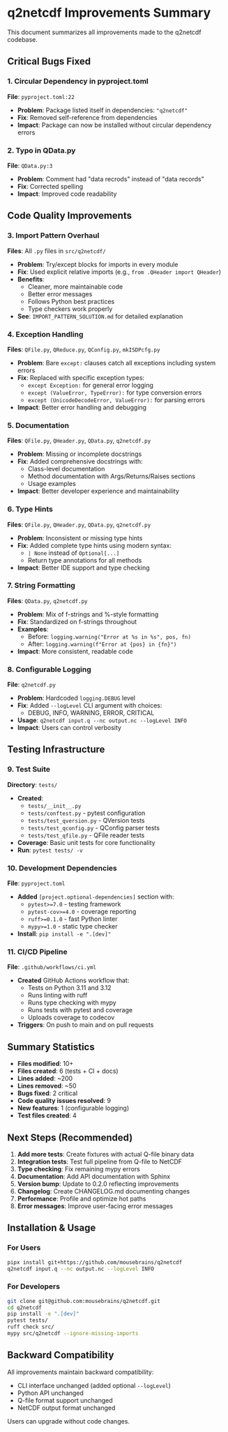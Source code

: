 # q2netcdf Improvements Summary

This document summarizes all improvements made to the q2netcdf codebase.

## Critical Bugs Fixed

### 1. Circular Dependency in pyproject.toml
**File**: `pyproject.toml:22`
- **Problem**: Package listed itself in dependencies: `"q2netcdf"`
- **Fix**: Removed self-reference from dependencies
- **Impact**: Package can now be installed without circular dependency errors

### 2. Typo in QData.py
**File**: `QData.py:3`
- **Problem**: Comment had "data recrods" instead of "data records"
- **Fix**: Corrected spelling
- **Impact**: Improved code readability

## Code Quality Improvements

### 3. Import Pattern Overhaul
**Files**: All `.py` files in `src/q2netcdf/`
- **Problem**: Try/except blocks for imports in every module
- **Fix**: Used explicit relative imports (e.g., `from .QHeader import QHeader`)
- **Benefits**:
  - Cleaner, more maintainable code
  - Better error messages
  - Follows Python best practices
  - Type checkers work properly
- **See**: `IMPORT_PATTERN_SOLUTION.md` for detailed explanation

### 4. Exception Handling
**Files**: `QFile.py`, `QReduce.py`, `QConfig.py`, `mkISDPcfg.py`
- **Problem**: Bare `except:` clauses catch all exceptions including system errors
- **Fix**: Replaced with specific exception types:
  - `except Exception:` for general error logging
  - `except (ValueError, TypeError):` for type conversion errors
  - `except (UnicodeDecodeError, ValueError):` for parsing errors
- **Impact**: Better error handling and debugging

### 5. Documentation
**Files**: `QFile.py`, `QHeader.py`, `QData.py`, `q2netcdf.py`
- **Problem**: Missing or incomplete docstrings
- **Fix**: Added comprehensive docstrings with:
  - Class-level documentation
  - Method documentation with Args/Returns/Raises sections
  - Usage examples
- **Impact**: Better developer experience and maintainability

### 6. Type Hints
**Files**: `QFile.py`, `QHeader.py`, `QData.py`, `q2netcdf.py`
- **Problem**: Inconsistent or missing type hints
- **Fix**: Added complete type hints using modern syntax:
  - `| None` instead of `Optional[...]`
  - Return type annotations for all methods
- **Impact**: Better IDE support and type checking

### 7. String Formatting
**Files**: `QData.py`, `q2netcdf.py`
- **Problem**: Mix of f-strings and %-style formatting
- **Fix**: Standardized on f-strings throughout
- **Examples**:
  - Before: `logging.warning("Error at %s in %s", pos, fn)`
  - After: `logging.warning(f"Error at {pos} in {fn}")`
- **Impact**: More consistent, readable code

### 8. Configurable Logging
**File**: `q2netcdf.py`
- **Problem**: Hardcoded `logging.DEBUG` level
- **Fix**: Added `--logLevel` CLI argument with choices:
  - DEBUG, INFO, WARNING, ERROR, CRITICAL
- **Usage**: `q2netcdf input.q --nc output.nc --logLevel INFO`
- **Impact**: Users can control verbosity

## Testing Infrastructure

### 9. Test Suite
**Directory**: `tests/`
- **Created**:
  - `tests/__init__.py`
  - `tests/conftest.py` - pytest configuration
  - `tests/test_qversion.py` - QVersion tests
  - `tests/test_qconfig.py` - QConfig parser tests
  - `tests/test_qfile.py` - QFile reader tests
- **Coverage**: Basic unit tests for core functionality
- **Run**: `pytest tests/ -v`

### 10. Development Dependencies
**File**: `pyproject.toml`
- **Added** `[project.optional-dependencies]` section with:
  - `pytest>=7.0` - testing framework
  - `pytest-cov>=4.0` - coverage reporting
  - `ruff>=0.1.0` - fast Python linter
  - `mypy>=1.0` - static type checker
- **Install**: `pip install -e ".[dev]"`

### 11. CI/CD Pipeline
**File**: `.github/workflows/ci.yml`
- **Created** GitHub Actions workflow that:
  - Tests on Python 3.11 and 3.12
  - Runs linting with ruff
  - Runs type checking with mypy
  - Runs tests with pytest and coverage
  - Uploads coverage to codecov
- **Triggers**: On push to main and on pull requests

## Summary Statistics

- **Files modified**: 10+
- **Files created**: 6 (tests + CI + docs)
- **Lines added**: ~200
- **Lines removed**: ~50
- **Bugs fixed**: 2 critical
- **Code quality issues resolved**: 9
- **New features**: 1 (configurable logging)
- **Test files created**: 4

## Next Steps (Recommended)

1. **Add more tests**: Create fixtures with actual Q-file binary data
2. **Integration tests**: Test full pipeline from Q-file to NetCDF
3. **Type checking**: Fix remaining mypy errors
4. **Documentation**: Add API documentation with Sphinx
5. **Version bump**: Update to 0.2.0 reflecting improvements
6. **Changelog**: Create CHANGELOG.md documenting changes
7. **Performance**: Profile and optimize hot paths
8. **Error messages**: Improve user-facing error messages

## Installation & Usage

### For Users
```bash
pipx install git+https://github.com/mousebrains/q2netcdf
q2netcdf input.q --nc output.nc --logLevel INFO
```

### For Developers
```bash
git clone git@github.com:mousebrains/q2netcdf.git
cd q2netcdf
pip install -e ".[dev]"
pytest tests/
ruff check src/
mypy src/q2netcdf --ignore-missing-imports
```

## Backward Compatibility

All improvements maintain backward compatibility:
- CLI interface unchanged (added optional `--logLevel`)
- Python API unchanged
- Q-file format support unchanged
- NetCDF output format unchanged

Users can upgrade without code changes.
